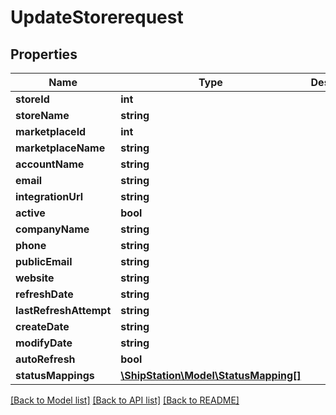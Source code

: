 # UpdateStorerequest

## Properties
Name | Type | Description | Notes
------------ | ------------- | ------------- | -------------
**storeId** | **int** |  | 
**storeName** | **string** |  | 
**marketplaceId** | **int** |  | 
**marketplaceName** | **string** |  | 
**accountName** | **string** |  | [optional] 
**email** | **string** |  | [optional] 
**integrationUrl** | **string** |  | 
**active** | **bool** |  | 
**companyName** | **string** |  | 
**phone** | **string** |  | 
**publicEmail** | **string** |  | 
**website** | **string** |  | 
**refreshDate** | **string** |  | 
**lastRefreshAttempt** | **string** |  | 
**createDate** | **string** |  | 
**modifyDate** | **string** |  | 
**autoRefresh** | **bool** |  | 
**statusMappings** | [**\ShipStation\Model\StatusMapping[]**](StatusMapping.md) |  | 

[[Back to Model list]](../README.md#documentation-for-models) [[Back to API list]](../README.md#documentation-for-api-endpoints) [[Back to README]](../README.md)



